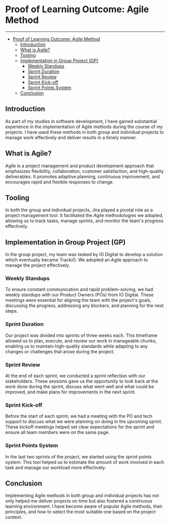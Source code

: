 # Proof of Learning Outcome: Agile Method

--- 

- [Proof of Learning Outcome: Agile Method](#proof-of-learning-outcome-agile-method)
  - [Introduction](#introduction)
  - [What is Agile?](#what-is-agile)
  - [Tooling](#tooling)
  - [Implementation in Group Project (GP)](#implementation-in-group-project-gp)
    - [Weekly Standups](#weekly-standups)
    - [Sprint Duration](#sprint-duration)
    - [Sprint Review](#sprint-review)
    - [Sprint Kick-off](#sprint-kick-off)
    - [Sprint Points System](#sprint-points-system)
  - [Conclusion](#conclusion)

## Introduction

As part of my studies in software development, I have gained substantial experience in the implementation of Agile methods during the course of my projects. I have used these methods in both group and individual projects to manage work effectively and deliver results in a timely manner.

## What is Agile?

Agile is a project management and product development approach that emphasizes flexibility, collaboration, customer satisfaction, and high-quality deliverables. It promotes adaptive planning, continuous improvement, and encourages rapid and flexible responses to change.

## Tooling

In both the group and individual projects, Jira played a pivotal role as a project management tool. It facilitated the Agile methodologies we adopted, allowing us to track tasks, manage sprints, and monitor the team's progress effectively.

## Implementation in Group Project (GP)

In the group project, my team was tasked by IO Digital to develop a solution which eventually became TrackiO. We adopted an Agile approach to manage the project effectively.

### Weekly Standups

To ensure constant communication and rapid problem-solving, we had weekly standups with our Product Owners (POs) from IO Digital. These meetings were essential for aligning the team with the project's goals, discussing the progress, addressing any blockers, and planning for the next steps.

### Sprint Duration

Our project was divided into sprints of three weeks each. This timeframe allowed us to plan, execute, and review our work in manageable chunks, enabling us to maintain high-quality standards while adapting to any changes or challenges that arose during the project.

### Sprint Review

At the end of each sprint, we conducted a sprint reflection with our stakeholders. These sessions gave us the opportunity to look back at the work done during the sprint, discuss what went well and what could be improved, and make plans for improvements in the next sprint.

### Sprint Kick-off

Before the start of each sprint, we had a meeting with the PO and tech support to discuss what we were planning on doing in the upcoming sprint. These kickoff meetings helped set clear expectations for the sprint and ensure all team members were on the same page.

### Sprint Points System

In the last two sprints of the project, we started using the sprint points system. This tool helped us to estimate the amount of work involved in each task and manage our workload more effectively. 

## Conclusion

Implementing Agile methods in both group and individual projects has not only helped me deliver projects on time but also fostered a continuous learning environment. I have become aware of popular Agile methods, their principles, and how to select the most suitable one based on the project context.
